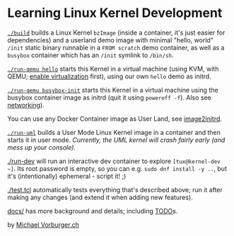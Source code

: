 Learning Linux Kernel Development
=================================

[`./build`](./build) builds a Linux Kernel `bzImage` (inside a container, it's just easier for dependencies)
and a userland demo image with minimal "hello, world" `/init` static binary runnable in a `FROM scratch` demo container,
as well as a `busybox` container which has an `/init` symlink to `/bin/sh`.

[`./run-qemu hello`](./run-qemu) starts this Kernel in a virtual machine
(using KVM, with QEMU; [enable virtualization](docs/setup-virtualization.md) first),
using our own `hello` demo as initrd.

[`./run-qemu busybox-init`](./run-qemu) starts this Kernel in a virtual machine
using the busybox container image as initrd (quit it using `poweroff -f`).  Also see [networking](docs/networking.md)).

You can use any Docker Container image as User Land, see [image2initrd](image2initrd).

[`./run-uml`](./run-uml) builds a User Mode Linux Kernel image in a container and then starts it in user mode.
_Currently, the UML kernel will crash fairly early (and mess up your console)._

[./run-dev](./run-dev) will run an interactive dev container to explore `[tux@kernel-dev ~]`.
Its root password is empty, so you can e.g. `sudo dnf install -y ..`, but it's (intentionally) ephemeral - script it! ;)

[./test.tcl](./test.tcl) automatically tests everything that's described above; run it after making any changes (and extend it when adding new features).

[docs/](docs/) has more background and details; including [TODO](docs/todo.md)s.

by [Michael Vorburger.ch](https://www.vorburger.ch)
